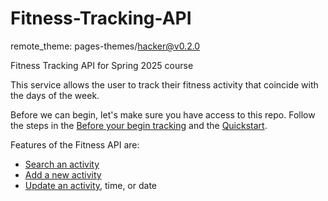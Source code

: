 # Fitness-Tracking-API
remote_theme: pages-themes/hacker@v0.2.0

Fitness Tracking API for Spring 2025 course

This service allows the user to track their fitness activity that coincide with the days of the week.

Before we can begin, let's make sure you have access to this repo. Follow the steps in the [Before your begin tracking](tutorials/before-you-begin-tracking.md) and the [Quickstart](tutorials/quickstart.md).

Features of the Fitness API are:

- [Search an activity](api/get-activities.md)
- [Add a new activity](api/add-a-new-activity.md)
- [Update an activity](api/add-a-new-activity.md), time, or date
